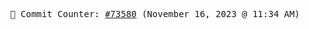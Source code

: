 <p align="center">
    <samp>
        📮 Commit Counter: <a href="https://github.com/Javascript-void0/Javascript-void0/commits/main">#73580</a> (November 16, 2023 @ 11:34 AM)
    </samp>
</p>